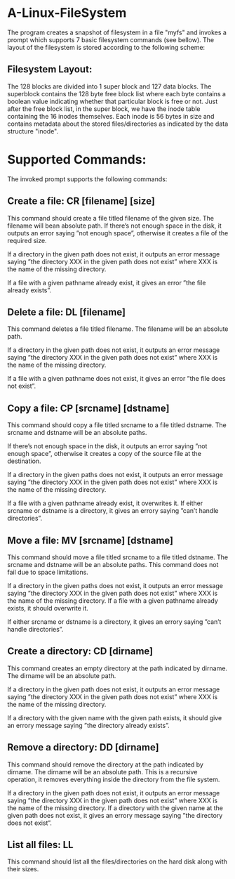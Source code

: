 # A-Linux-FileSystem

The program creates a snapshot of filesystem in a file "myfs" and invokes a prompt which supports 7 basic filesystem commands (see bellow). The layout of the filesystem is stored according to the following scheme:

## Filesystem Layout:

The 128 blocks are divided into 1 super block and 127 data blocks. The superblock contains the 128 byte free block list where each byte contains a boolean value indicating whether that particular block is free or not. Just after the free block list, in the super block, we have the inode table containing the 16 inodes themselves. Each inode is 56 bytes in size and contains metadata about the stored files/directories as indicated by the data structure "inode".

# Supported Commands:

The invoked prompt supports the following commands:

## Create a file: CR [filename] [size]

This command should create a file titled filename of the given size. The filename will bean absolute path. If there’s not enough space in the disk, it outputs an error saying ”not enough space”, otherwise it creates a file of the required size.

If a directory in the given path does not exist, it outputs an error message saying ”the directory XXX in the given path does not exist” where XXX is the name of the missing directory.

If a file with a given pathname already exist, it gives an error ”the file already exists”.

## Delete a file: DL [filename]

This command deletes a file titled filename. The filename will be an absolute path. 

If a directory in the given path does not exist, it outputs an error message saying ”the directory XXX in the given path does not exist” where XXX is the name of the missing directory. 

If a file with a given pathname does not exist, it gives an error ”the file does not exist”.

## Copy a file: CP [srcname] [dstname]

This command should copy a file titled srcname to a file titled dstname. The srcname and dstname will be an absolute paths.

If there’s not enough space in the disk, it outputs an error saying ”not enough space”, otherwise it creates a copy of the source file at the destination.

If a directory in the given paths does not exist, it outputs an error message saying ”the directory XXX in the given path does not exist” where XXX is the name of the missing directory. 

If a file with a given pathname already exist, it overwrites it. If  either srcname or dstname is a directory, it gives an errory saying ”can’t handle directories”.

## Move a file: MV [srcname] [dstname] 

This command should move a file titled srcname to a file titled dstname. The srcname and dstname will be an absolute paths. This command does not fail due to space limitations.

If a directory in the given paths does not exist, it outputs an error message saying ”the directory XXX in the given path does not exist” where XXX is the name of the missing directory. If a file with a given pathname already exists, it should overwrite it. 

If either srcname or dstname is a directory, it gives an errory saying ”can’t handle directories”.
 

## Create a directory: CD [dirname]

This command creates an  empty  directory  at  the  path  indicated by dirname. The dirname will be an absolute path. 

If a directory in the given path does not exist, it outputs an error message saying ”the directory XXX in the given path does not exist” where XXX is the name of the missing directory. 

If a directory with the given name with the given path exists, it should give an errory message saying ”the directory already exists”.

## Remove a directory: DD [dirname]

This command should remove the directory at the path indicated by dirname. The dirname will be an absolute path. This is a recursive operation, it removes everything inside the directory from the file system.

If a directory in the given path does not exist, it outputs an error message saying ”the directory XXX in the given path does not exist” where XXX is the name of the missing directory. If a directory with the given name at the given path does not exist, it gives an errory message saying ”the directory does not exist”.

## List all files: LL 

This command should list all the files/directories on the hard disk along with their sizes.
